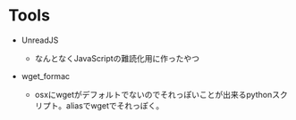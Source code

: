 # Tools
* UnreadJS
  + なんとなくJavaScriptの難読化用に作ったやつ  

* wget_formac
  + osxにwgetがデフォルトでないのでそれっぽいことが出来るpythonスクリプト。aliasでwgetでそれっぽく。
